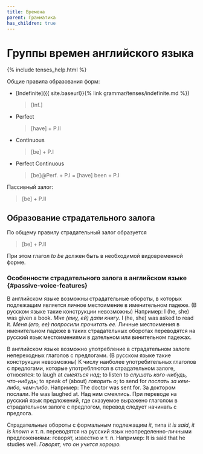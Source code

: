 ```yaml
---
title: Времена
parent: Грамматика
has_children: true
---
```



# Группы времен английского языка

{% include tenses_help.html %}

Общие правила образования форм:
- [Indefinite]({{ site.baseurl}}{% link grammar/tenses/indefinite.md %})

  > [Inf.]

- Perfect

  > [have] + P.II

- Continuous

  > [be] + P.I

- Perfect Continuous

  > [be]@Perf. + P.I = [have] been + P.I

Пассивный залог:

> [be] + P.II


## Образование страдательного залога

По общему правилу страдательный залог образуется

> [be] + P.II

При этом глагол *to be* должен быть в необходимой видовременной форме.


### Особенности страдательного залога в английском языке {#passive-voice-features}

В английском языке возможны страдательные обороты, в которых
подлежащим является личное местоимение в именительном падеже. (В
русском языке такие конструкции невозможны) Например: I (he, she) was
given a book.  *Мне (ему, ей) дали книгу.* I (he, she) was asked to
read it.  *Меня (его, ее) попросили прочитать ее.* Личные местоимения
в именительном падеже в таких страдательных оборотах переводятся на
русский язык местоимениями в дательном или винительном падежах.

В английском языке возможно употребление в страдательном залоге
непереходных глаголов с предлогами. (В русском языке такие конструкции
невозможны) К числу наиболее употребительных глаголов с предлогами,
которые употребляются в страдательном залоге, относятся: to laugh at
*смеяться над*; to listen to *слушать кого-нибудь, что-нибудь*; to
speak of (about) *говорить о*; to send for *послать за кем-либо,
чем-либо*. Например: The doctor was sent for.  За доктором послали.
He was laughed at.  Над ним смеялись.  При переводе на русский язык
предложений, где сказуемое выражено глаголом в страдательном залоге с
предлогом, перевод следует начинать с предлога.

Страдательные обороты с формальным подлежащим *it*, типа *it is said*,
*it is known* и т. п. переводятся на русский язык
неопределенно-личными предложениями: говорят, известно и т. п.
Например: It is said that he studies well.  *Говорят, что он учится
хорошо.*
